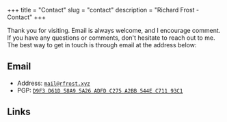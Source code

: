 +++
title = "Contact"
slug = "contact"
description = "Richard Frost - Contact"
+++

Thank you for visiting. Email is always welcome, and I encourage comment. If you have any questions or comments, don't hesitate to reach out to me. The best way to get in touch is through email at the address below:

## Email

- Address: [`mail@rfrost.xyz`](mailto:mail@rfrost.xyz?subject=Website%20enquiry)
- PGP: [`D9F3 D61D 58A9 5A26 ADFD C275 A2BB 544E C711 93C1`](/rf.asc)

## Links

<a href="https://www.linkedin.com/in/rfrost-xyz"><i class="fa contact fa-linkedin"></i></a>
<a href="https://www.github.com/rfrost-xyz"><i class="fa contact fa-github"></i></a>
<a href="https://www.imdb.com/name/nm9553938/?ref_=ttfc_fc_cr82"><i class="fa contact fa-imdb"></i></a>
<a href="https://www.artstation.com/rfrost/"><i class="fa contact fa-artstation"></i></a>
